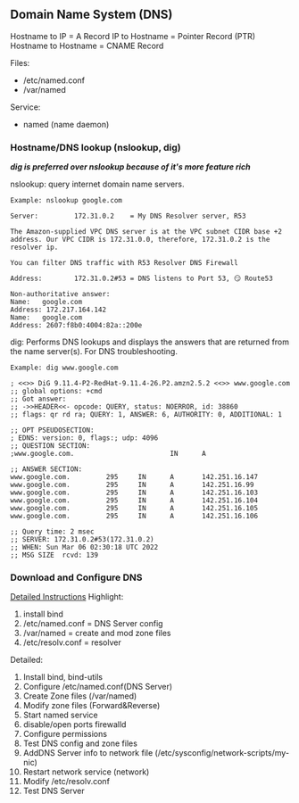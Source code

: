 ## Domain Name System (DNS)
Hostname to IP = A Record
IP to Hostname = Pointer Record (PTR)
Hostname to Hostname = CNAME Record

Files:
- /etc/named.conf
- /var/named

Service:
- named (name daemon)

### Hostname/DNS lookup (nslookup, dig)
***dig is preferred over nslookup because of it's more feature rich***

nslookup: query internet domain name servers.
```
Example: nslookup google.com

Server:         172.31.0.2    = My DNS Resolver server, R53

The Amazon-supplied VPC DNS server is at the VPC subnet CIDR base +2 address. Our VPC CIDR is 172.31.0.0, therefore, 172.31.0.2 is the resolver ip.

You can filter DNS traffic with R53 Resolver DNS Firewall

Address:        172.31.0.2#53 = DNS listens to Port 53, 😏 Route53 

Non-authoritative answer:
Name:   google.com
Address: 172.217.164.142
Name:   google.com
Address: 2607:f8b0:4004:82a::200e
```

dig: Performs DNS lookups and displays the answers that are returned from the name server(s). For DNS troubleshooting.
```
Example: dig www.google.com

; <<>> DiG 9.11.4-P2-RedHat-9.11.4-26.P2.amzn2.5.2 <<>> www.google.com
;; global options: +cmd
;; Got answer:
;; ->>HEADER<<- opcode: QUERY, status: NOERROR, id: 38860
;; flags: qr rd ra; QUERY: 1, ANSWER: 6, AUTHORITY: 0, ADDITIONAL: 1

;; OPT PSEUDOSECTION:
; EDNS: version: 0, flags:; udp: 4096
;; QUESTION SECTION:
;www.google.com.                        IN      A

;; ANSWER SECTION:
www.google.com.         295     IN      A       142.251.16.147
www.google.com.         295     IN      A       142.251.16.99
www.google.com.         295     IN      A       142.251.16.103
www.google.com.         295     IN      A       142.251.16.104
www.google.com.         295     IN      A       142.251.16.105
www.google.com.         295     IN      A       142.251.16.106

;; Query time: 2 msec
;; SERVER: 172.31.0.2#53(172.31.0.2)
;; WHEN: Sun Mar 06 02:30:18 UTC 2022
;; MSG SIZE  rcvd: 139
```

### Download and Configure DNS
[Detailed Instructions](../0.resources/DNS.pdf)
Highlight:
1. install bind
2. /etc/named.conf = DNS Server config
3. /var/named = create and mod zone files
4. /etc/resolv.conf = resolver

Detailed:
1. Install bind, bind-utils
2. Configure /etc/named.conf(DNS Server)
3. Create Zone files (/var/named)
4. Modify zone files (Forward&Reverse)
5. Start named service
6. disable/open ports firewalld
7. Configure permissions
8. Test DNS config and zone files
9. AddDNS Server info to network file (/etc/sysconfig/network-scripts/my-nic)
10. Restart network service (network)
11. Modify /etc/resolv.conf
12. Test DNS Server